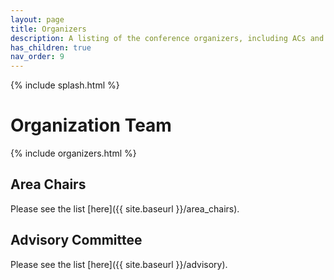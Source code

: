 ```yaml
---
layout: page
title: Organizers
description: A listing of the conference organizers, including ACs and advisory committee
has_children: true
nav_order: 9
---
```


{% include splash.html %}

# Organization Team

{% include organizers.html %}

## Area Chairs

Please see the list [here]({{ site.baseurl }}/area_chairs).


## Advisory Committee

Please see the list [here]({{ site.baseurl }}/advisory).
